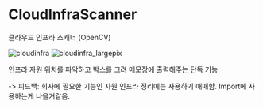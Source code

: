 # CloudInfraScanner
클라우드 인프라 스캐너 (OpenCV)

![cloudinfra](https://github.com/user-attachments/assets/c43a2ed2-a492-43cb-9b9d-5651e4623caa)
![cloudinfra_largepix](https://github.com/user-attachments/assets/38e17c31-3376-4032-a91d-eaf0bf710836)


인프라 자원 위치를 파악하고 박스를 그려 메모장에 출력해주는 단독 기능

-> 피드백: 회사에 필요한 기능인 자원 인프라 정리에는 사용하기 애매함. Import에 사용하는게 나을거같음.
